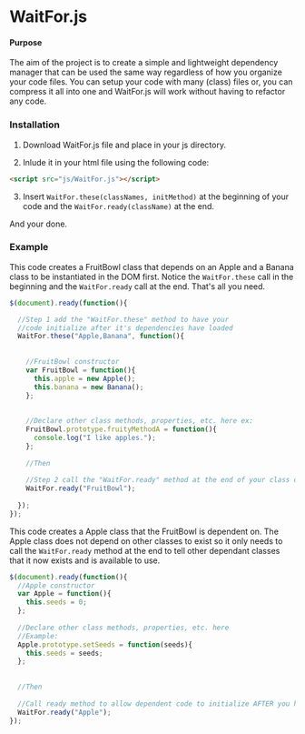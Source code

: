 WaitFor.js
==========

#### Purpose ####

The aim of the project is to create a simple and lightweight dependency manager that can be used the same way regardless of how you organize your code files. You can setup your code with many (class) files or, you can compress it all into one and WaitFor.js will work without having to refactor any code.


### Installation ###
1. Download WaitFor.js file and place in your js directory. 

2. Inlude it in your html file using the following code:

```html
<script src="js/WaitFor.js"></script>
```

3. Insert `WaitFor.these(classNames, initMethod)` at the beginning of your code and the `WaitFor.ready(className)` at the end.

And your done.

### Example ###

This code creates a FruitBowl class that depends on an Apple and a Banana class to be instantiated in the DOM first. Notice the `WaitFor.these` call in the beginning and the `WaitFor.ready` call at the end. That's all you need.

```js
$(document).ready(function(){

  //Step 1 add the "WaitFor.these" method to have your 
  //code initialize after it's dependencies have loaded
  WaitFor.these("Apple,Banana", function(){
    
    
    //FruitBowl constructor
    var FruitBowl = function(){
      this.apple = new Apple();
      this.banana = new Banana();
    };
    
    
    //Declare other class methods, properties, etc. here ex:
    FruitBowl.prototype.fruityMethodA = function(){
      console.log("I like apples.");
    };
    
    //Then
    
    //Step 2 call the "WaitFor.ready" method at the end of your class declaration to initialize any dependant classes
    WaitFor.ready("FruitBowl");
    
  });
});
```

This code creates a Apple class that the FruitBowl is dependent on. The Apple class does not depend on other classes to exist so it only needs to call the `WaitFor.ready` method at the end to tell other dependant classes that it now exists and is available to use.

```js
$(document).ready(function(){
  //Apple constructor
  var Apple = function(){
    this.seeds = 0;
  };
  
  //Declare other class methods, properties, etc. here
  //Example:
  Apple.prototype.setSeeds = function(seeds){
    this.seeds = seeds;
  };
  
  
  //Then
  
  //Call ready method to allow dependent code to initialize AFTER you have fully declared class methods and properties
  WaitFor.ready("Apple");
});
```
